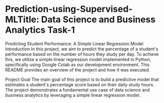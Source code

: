 # Prediction-using-Supervised-MLTitle: Data Science and Business Analytics Task-1

Predicting Student Performance: A Simple Linear Regression Model
Introduction
In this project, we aim to predict the percentage of a student's performance based on the number of hours they study per day. To achieve this, we utilize a simple linear regression model implemented in Python, specifically using Google Colab as our development environment. This README provides an overview of the project and how it was executed.

Project Goal
The main goal of this project is to build a predictive model that estimates a student's percentage score based on their daily study hours. The project demonstrates a fundamental use case of data science and business analytics by leveraging a simple linear regression model.
